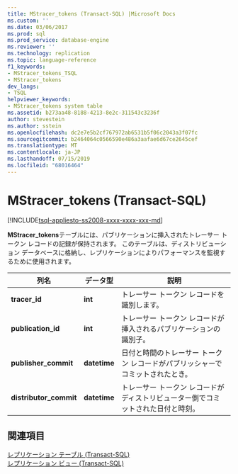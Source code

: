 ```yaml
---
title: MStracer_tokens (Transact-SQL) |Microsoft Docs
ms.custom: ''
ms.date: 03/06/2017
ms.prod: sql
ms.prod_service: database-engine
ms.reviewer: ''
ms.technology: replication
ms.topic: language-reference
f1_keywords:
- MStracer_tokens_TSQL
- MStracer_tokens
dev_langs:
- TSQL
helpviewer_keywords:
- MStracer_tokens system table
ms.assetid: b273aa48-8188-4213-8e2c-311543c3236f
author: stevestein
ms.author: sstein
ms.openlocfilehash: dc2e7e5b2cf767972ab6531b5f06c2043a3f07fc
ms.sourcegitcommit: b2464064c0566590e486a3aafae6d67ce2645cef
ms.translationtype: MT
ms.contentlocale: ja-JP
ms.lasthandoff: 07/15/2019
ms.locfileid: "68016464"
---
```

# <a name="mstracer_tokens-transact-sql"></a>MStracer_tokens (Transact-SQL)
[!INCLUDE[tsql-appliesto-ss2008-xxxx-xxxx-xxx-md](../../includes/tsql-appliesto-ss2008-xxxx-xxxx-xxx-md.md)]

  **MStracer_tokens**テーブルには、パブリケーションに挿入されたトレーサー トークン レコードの記録が保持されます。 このテーブルは、ディストリビューション データベースに格納し、レプリケーションによりパフォーマンスを監視するために使用されます。  
  
|列名|データ型|説明|  
|-----------------|---------------|-----------------|  
|**tracer_id**|**int**|トレーサー トークン レコードを識別します。|  
|**publication_id**|**int**|トレーサー トークン レコードが挿入されるパブリケーションの識別子。|  
|**publisher_commit**|**datetime**|日付と時間のトレーサー トークン レコードがパブリッシャーでコミットされたとき。|  
|**distributor_commit**|**datetime**|トレーサー トークン レコードがディストリビューター側でコミットされた日付と時刻。|  
  
## <a name="see-also"></a>関連項目  
 [レプリケーション テーブル &#40;Transact-SQL&#41;](../../relational-databases/system-tables/replication-tables-transact-sql.md)   
 [レプリケーション ビュー &#40;Transact-SQL&#41;](../../relational-databases/system-views/replication-views-transact-sql.md)  
  
  
